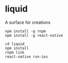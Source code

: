 # liquid
A surface for creations

```
npm install -g rnpm
npm install -g react-native

cd liquid
npm install
rnpm link
react-native run-ios
```
